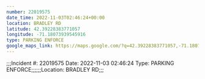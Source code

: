 ```yaml
---
number: 22019575
date_time: 2022-11-03T02:46:24+00:00
location: BRADLEY RD
latitude: 42.39228383771057
longitude: -71.18073939545916
type: PARKING ENFORCE
google_maps_link: https://maps.google.com/?q=42.39228383771057,-71.18073939545916
---
```


;;;Incident #: 22019575  Date: 2022-11-03 02:46:24   Type: PARKING ENFORCE;;;;;;Location: BRADLEY RD;;;
